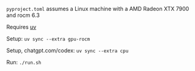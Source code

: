`pyproject.toml` assumes a Linux machine with a AMD Radeon XTX 7900 and rocm 6.3

Requires [uv](https://github.com/astral-sh/uv)

Setup: `uv sync --extra gpu-rocm`

Setup, chatgpt.com/codex: `uv sync --extra cpu`

Run: `./run.sh`
